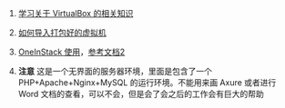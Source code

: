 1. [学习关于 VirtualBox 的相关知识](https://github.com/BuErTech/trainee/blob/master/lcan/%E8%99%9A%E6%8B%9F%E6%9C%BA/VirtualBox.md)

2. [如何导入打包好的虚拟机](https://github.com/BuErTech/trainee/blob/master/lcan/%E8%99%9A%E6%8B%9F%E6%9C%BA/virtual.md)

3. [OneInStack 使用](https://oneinstack.com/install/)，[参考文档2](https://oneinstack.com/docs/lampstack-image-guide/)

4. **注意** 这是一个无界面的服务器环境，里面是包含了一个 PHP+Apache+Nginx+MySQL 的运行环境。不能用来画 Axure 或者进行 Word 文档的查看，可以不会，但是会了会之后的工作会有巨大的帮助
